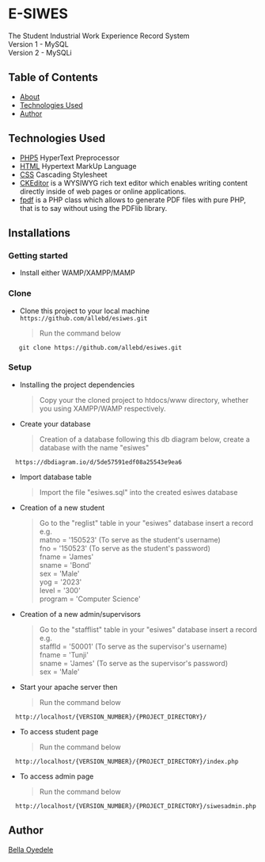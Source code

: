 # E-SIWES

The Student Industrial Work Experience Record System\
Version 1 - MySQL\
Version 2 - MySQLi

## Table of Contents

* [About](#e-siwes)
* [Technologies Used](#technologies-used)
* [Author](#author)

## Technologies Used

* [PHP5](https://php5-tutorial.com/) HyperText Preprocessor
* [HTML](https://developer.mozilla.org/en-US/docs/Web/HTML) Hypertext MarkUp Language
* [CSS](https://www.w3schools.com/css/) Cascading Stylesheet
* [CKEditor](https://ckeditor.com/) is a WYSIWYG rich text editor which enables writing content directly inside of web pages or online applications.
* [fpdf](http://www.fpdf.org/) is a PHP class which allows to generate PDF files with pure PHP, that is to say without using the PDFlib library.

## Installations

### Getting started

* Install either WAMP/XAMPP/MAMP

### Clone

* Clone this project to your local machine `https://github.com/allebd/esiwes.git`
  > Run the command below

```shell
   git clone https://github.com/allebd/esiwes.git
```

### Setup

* Installing the project dependencies
  > Copy your the cloned project to htdocs/www directory, whether you using XAMPP/WAMP respectively.

* Create your database
  > Creation of a database following this db diagram below, create a database with the name "esiwes"

```shell
  https://dbdiagram.io/d/5de57591edf08a25543e9ea6
```

* Import database table
  > Import the file "esiwes.sql" into the created esiwes database

* Creation of a new student
  > Go to the "reglist" table in your "esiwes" database insert a record e.g.\
  matno = '150523' (To serve as the student's username)\
  fno = '150523' (To serve as the student's password)\
  fname = 'James'\
  sname = 'Bond'\
  sex = 'Male'\
  yog = '2023'\
  level = '300'\
  program = 'Computer Science'

* Creation of a new admin/supervisors
  > Go to the "stafflist" table in your "esiwes" database insert a record e.g.\
  staffId = '50001' (To serve as the supervisor's username)\
  fname = 'Tunji'\
  sname = 'James' (To serve as the supervisor's password)\
  sex = 'Male'

* Start your apache server then
  > Run the command below

```shell
  http://localhost/{VERSION_NUMBER}/{PROJECT_DIRECTORY}/
```

* To access student page
  > Run the command below

```shell
  http://localhost/{VERSION_NUMBER}/{PROJECT_DIRECTORY}/index.php
```

* To access admin page
  > Run the command below

```shell
  http://localhost/{VERSION_NUMBER}/{PROJECT_DIRECTORY}/siwesadmin.php
```

## Author

[Bella Oyedele](https://github.com/allebd)